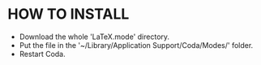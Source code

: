 # HOW TO INSTALL
- Download the whole 'LaTeX.mode' directory.
- Put the file in the '~/Library/Application Support/Coda/Modes/' folder.
- Restart Coda.